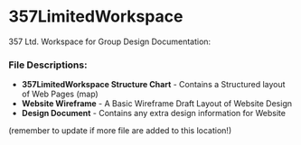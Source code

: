 # 357LimitedWorkspace
357 Ltd. Workspace for Group
Design Documentation:

### File Descriptions:
- **357LimitedWorkspace Structure Chart** - Contains a Structured layout of Web Pages (map)  
- **Website Wireframe** - A Basic Wireframe Draft Layout of Website Design  
- **Design Document** - Contains any extra design information for Website  

(remember to update if more file are added to this location!)
